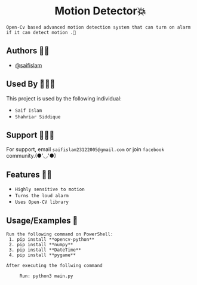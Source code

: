 <h1 align="center">Motion Detector💥</h1>

`Open-Cv based advanced motion detection system that can turn on alarm if it can detect motion .🙂`


## Authors 👦🏻

- [@saifislam](https://www.github.com/sa-if)


## Used By 🧑‍🤝‍🧑

This project is used by the following individual:

- `Saif Islam`  
- `Shahriar Siddique`


## Support 💁🏻‍♂️

For support, email `saifislam23122005@gmail.com` or join `facebook` community.(●'◡'●)


## Features 🙌🏻
- `Highly sensitive to motion`
- `Turns the loud alarm`
- `Uses Open-CV library`

## Usage/Examples 🎃

```text
Run the following command on PowerShell:
 1. pip install **opencv-python**
 2. pip install **numpy**
 3. pip install **DateTime**
 4. pip install **pygame**
 
After executing the follwing command
     
     Run: python3 main.py 




